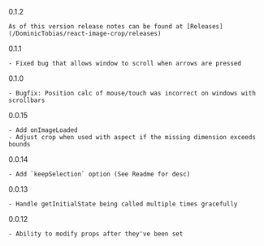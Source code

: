 0.1.2

	As of this version release notes can be found at [Releases](/DominicTobias/react-image-crop/releases)

0.1.1

	- Fixed bug that allows window to scroll when arrows are pressed

0.1.0

	- Bugfix: Position calc of mouse/touch was incorrect on windows with scrollbars

0.0.15

	- Add onImageLoaded
	- Adjust crop when used with aspect if the missing dimension exceeds bounds

0.0.14

	- Add `keepSelection` option (See Readme for desc)

0.0.13

	- Handle getInitialState being called multiple times gracefully

0.0.12

	- Ability to modify props after they've been set
